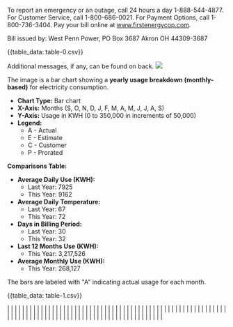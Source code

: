 To report an emergency or an outage, call 24 hours a day 1-888-544-4877. For Customer Service, call 1-800-686-0021. For Payment Options, call 1-800-736-3404. Pay your bill online at www.firstenergycop.com.

Bill issued by: West Penn Power, PO Box 3687 Akron OH 44309-3687

{{table_data: table-0.csv}}

Additional messages, if any, can be found on back.
![](images/img-0.jpeg)

The image is a bar chart showing a **yearly usage breakdown (monthly-based)** for electricity consumption. 

- **Chart Type:** Bar chart
- **X-Axis:** Months (S, O, N, D, J, F, M, A, M, J, J, A, S)
- **Y-Axis:** Usage in KWH (0 to 350,000 in increments of 50,000)
- **Legend:** 
  - A - Actual
  - E - Estimate
  - C - Customer
  - P - Prorated

**Comparisons Table:**
- **Average Daily Use (KWH):** 
  - Last Year: 7925
  - This Year: 9162
- **Average Daily Temperature:** 
  - Last Year: 67
  - This Year: 72
- **Days in Billing Period:** 
  - Last Year: 30
  - This Year: 32
- **Last 12 Months Use (KWH):** 
  - This Year: 3,217,526
- **Average Monthly Use (KWH):** 
  - This Year: 268,127

The bars are labeled with "A" indicating actual usage for each month.

{{table_data: table-1.csv}}


|  |  |  |  |  |  |  |  |  |  |  |  |  |  |  |  |  |  |  |  |  |  |  |  |  |  |  |  |  |  |  |  |  |  |  |  |  |  |  |  |  |  |  |  |  |  |  |  |  |  |  |  |  |  |  |  |  |  |  |  |  |  |  |  |  |  |  |  |  |  |  |  |  |  |  |  |  |  |  |  |  |  |  |  |  |  |  |  |  |  |  |  |  |  |  |  |  |  |  |  |
